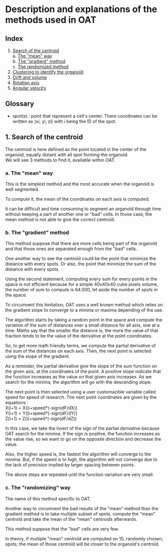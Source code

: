# Description and explanations of the methods used in OAT

## Index
1. [Search of the centroid](#Centroid)  
	a. [The "mean" way](#Mean)  
	b. [The "gradient" method](#Gradient)  
	c. [The randomized method](#Rng)  
2. [Clustering to identify the organoïd](#Clustering)  
3. [Drift and volume](#DriftandVolume)  
4. [Rotation axis](#Rotaxis)  
5. [Angular velocity](#Angvel)  

## Glossary
- spot(s) : point that represent a cell's center. There coordinates can be written as (xi, yi, zi) with i being the ID of the spot.

## 1. Search of the centroid <a name="Centroid"></a>
The centroid is here defined as the point located in the center of the organoïd, equally distant with all spot forming the organoïd.  
We will see 3 methods to find it, available within OAT.  

### a. The "mean" way <a name="Mean"></a>
This is the simplest method and the most accurate when the organoïd is well segmented.  

To compute it, the mean of the coordinates on each axis is computed.
<insert some math here>

It can be difficult and time consuming to segment an organoïd through time without keeping a part of another one or "bad" cells. In those case, the mean method is not able to give the correct centroïd.
<insert examples>

### b. The "gradient" method <a name="Gradient"></a>
This method suppose that there are more cells being part of the organoïd and that those ones are separated enough from the "bad" cells.

One another way to see the centroïd could be the point that minimize the distance with every spots. Or also, the point that minimize the sum of the distance with every spots. 

Using the second statement, computing every sum for every points in the space is not efficient because for a simple 40x40x40 cube pixels volume, the number of sum to compute is 64.000, let aside the number of spots in the space.  

To circumvent this limitation, OAT uses a well known method which relies on the gradient slope to converge to a minima or maxima depending of the use.

The algorithm starts by taking a random point in the space and compute the variation of the sum of distances over a small distance for all axis, one at a time. 
<insert basic definition of the derivative>
Maths say that the smaller the distance is, the more the value of that fraction tends to be the value of the derivative at the point coordinates.

So, to get more math friendly terms, we compute the partial derivative of the sum of the distances on each axis. Then, the next point is selected using the slope of the gradient.

As a reminder, the partial derivative give the slope of the sum function on the given axis, at the coordinates of the point. A positive slope indicate that the function increases as the value on that given axis increases. As we search for the minima, the algorithm will go with the descending slope.

The next point is then selected using a user customazible variable called speed for speed of research. The next point coordinates are given by the equations :  
X(i+1) = X(i)+speed*(-sign(dF/dX))  
Y(i+1) = Y(i)+speed*(-sign(dF/dY))  
Z(i+1) = Z(i)+speed*(-sign(dF/dZ))  

In this case, we take the invert of the sign of the partial derivative because OAT search for the minima. If the sign is positive, the function increases as the value rise, so we want to go on the opposite direction and decrease the value.

Also, the higher speed is, the fastest the algorithm will converge to the minima. But, if the speed is to high, the algorithm will not converge due to the lack of precision implied by larger spacing between points. 

The above steps are repeated until the function variation are very small.

### c. The "randomizing" way <a name="Rng"></a>
The name of this method specific to OAT.

Another way to circumvent the bad results of the "mean" method than the gradient method is to take multiple subset of spots, compute the "mean" centroïd and take the mean of the "mean" centroids afterwards.

This method suppose that the "bad" cells are very few.

In theory, if multiple "mean" centroïd are computed on 10, randomly chosen, spots; the mean of those centroïd will be closer to the organoïd's centroïd.
